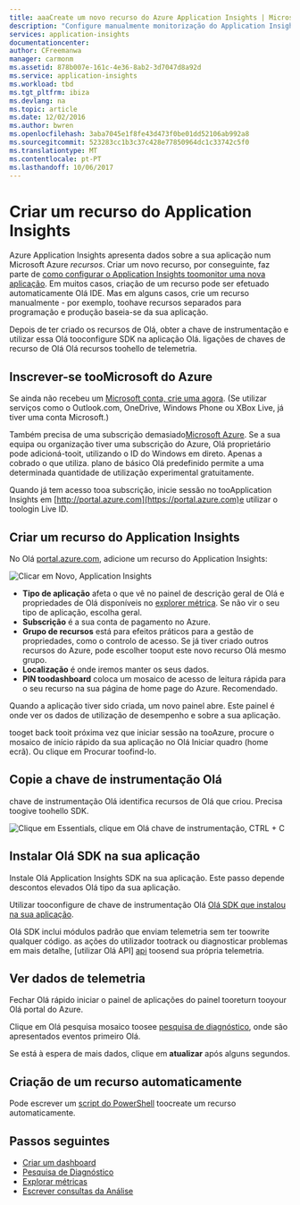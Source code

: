 ```yaml
---
title: aaaCreate um novo recurso do Azure Application Insights | Microsoft Docs
description: "Configure manualmente monitorização do Application Insights para uma nova aplicação em direto."
services: application-insights
documentationcenter: 
author: CFreemanwa
manager: carmonm
ms.assetid: 878b007e-161c-4e36-8ab2-3d7047d8a92d
ms.service: application-insights
ms.workload: tbd
ms.tgt_pltfrm: ibiza
ms.devlang: na
ms.topic: article
ms.date: 12/02/2016
ms.author: bwren
ms.openlocfilehash: 3aba7045e1f8fe43d473f0be01dd52106ab992a8
ms.sourcegitcommit: 523283cc1b3c37c428e77850964dc1c33742c5f0
ms.translationtype: MT
ms.contentlocale: pt-PT
ms.lasthandoff: 10/06/2017
---
```

# <a name="create-an-application-insights-resource"></a>Criar um recurso do Application Insights
Azure Application Insights apresenta dados sobre a sua aplicação num Microsoft Azure *recursos*. Criar um novo recurso, por conseguinte, faz parte de [como configurar o Application Insights toomonitor uma nova aplicação][start]. Em muitos casos, criação de um recurso pode ser efetuado automaticamente Olá IDE. Mas em alguns casos, crie um recurso manualmente - por exemplo, toohave recursos separados para programação e produção baseia-se da sua aplicação.

Depois de ter criado os recursos de Olá, obter a chave de instrumentação e utilizar essa Olá tooconfigure SDK na aplicação Olá. ligações de chaves de recurso de Olá Olá recursos toohello de telemetria.

## <a name="sign-up-toomicrosoft-azure"></a>Inscrever-se tooMicrosoft do Azure
Se ainda não recebeu um [Microsoft conta, crie uma agora](http://live.com). (Se utilizar serviços como o Outlook.com, OneDrive, Windows Phone ou XBox Live, já tiver uma conta Microsoft.)

Também precisa de uma subscrição demasiado[Microsoft Azure](http://azure.com). Se a sua equipa ou organização tiver uma subscrição do Azure, Olá proprietário pode adicioná-tooit, utilizando o ID do Windows em direto. Apenas a cobrado o que utiliza. plano de básico Olá predefinido permite a uma determinada quantidade de utilização experimental gratuitamente.

Quando já tem acesso tooa subscrição, inicie sessão no tooApplication Insights em [http://portal.azure.com](https://portal.azure.com)e utilizar o toologin Live ID.

## <a name="create-an-application-insights-resource"></a>Criar um recurso do Application Insights
No Olá [portal.azure.com](https://portal.azure.com), adicione um recurso do Application Insights:

![Clicar em Novo, Application Insights](./media/app-insights-create-new-resource/01-new.png)

* **Tipo de aplicação** afeta o que vê no painel de descrição geral de Olá e propriedades de Olá disponíveis no [explorer métrica][metrics]. Se não vir o seu tipo de aplicação, escolha geral.
* **Subscrição** é a sua conta de pagamento no Azure.
* **Grupo de recursos** está para efeitos práticos para a gestão de propriedades, como o controlo de acesso. Se já tiver criado outros recursos do Azure, pode escolher tooput este novo recurso Olá mesmo grupo.
* **Localização** é onde iremos manter os seus dados.
* **PIN toodashboard** coloca um mosaico de acesso de leitura rápida para o seu recurso na sua página de home page do Azure. Recomendado.

Quando a aplicação tiver sido criada, um novo painel abre. Este painel é onde ver os dados de utilização de desempenho e sobre a sua aplicação. 

tooget back tooit próxima vez que iniciar sessão na tooAzure, procure o mosaico de início rápido da sua aplicação no Olá Iniciar quadro (home ecrã). Ou clique em Procurar toofind-lo.

## <a name="copy-hello-instrumentation-key"></a>Copie a chave de instrumentação Olá
chave de instrumentação Olá identifica recursos de Olá que criou. Precisa toogive toohello SDK.

![Clique em Essentials, clique em Olá chave de instrumentação, CTRL + C](./media/app-insights-create-new-resource/02-props.png)

## <a name="install-hello-sdk-in-your-app"></a>Instalar Olá SDK na sua aplicação
Instale Olá Application Insights SDK na sua aplicação. Este passo depende descontos elevados Olá tipo da sua aplicação. 

Utilizar tooconfigure de chave de instrumentação Olá [Olá SDK que instalou na sua aplicação][start].

Olá SDK inclui módulos padrão que enviam telemetria sem ter toowrite qualquer código. as ações do utilizador tootrack ou diagnosticar problemas em mais detalhe, [utilizar Olá API] [ api] toosend sua própria telemetria.

## <a name="monitor"></a>Ver dados de telemetria
Fechar Olá rápido iniciar o painel de aplicações do painel tooreturn tooyour Olá portal do Azure.

Clique em Olá pesquisa mosaico toosee [pesquisa de diagnóstico][diagnostic], onde são apresentados eventos primeiro Olá. 

Se está à espera de mais dados, clique em **atualizar** após alguns segundos.

## <a name="creating-a-resource-automatically"></a>Criação de um recurso automaticamente
Pode escrever um [script do PowerShell](app-insights-powershell.md) toocreate um recurso automaticamente.

## <a name="next-steps"></a>Passos seguintes
* [Criar um dashboard](app-insights-dashboards.md)
* [Pesquisa de Diagnóstico](app-insights-diagnostic-search.md)
* [Explorar métricas](app-insights-metrics-explorer.md)
* [Escrever consultas da Análise](app-insights-analytics.md)

<!--Link references-->

[api]: app-insights-api-custom-events-metrics.md
[diagnostic]: app-insights-diagnostic-search.md
[metrics]: app-insights-metrics-explorer.md
[start]: app-insights-overview.md

